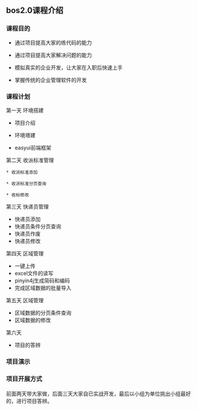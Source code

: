 ## bos2.0课程介绍



### 课程目的



- 通过项目提高大家的练代码的能力
- 通过项目提高大家解决问题的能力
- 模拟真实的企业开发，让大家在入职后快速上手

- 掌握传统的企业管理软件的开发


### 课程计划



第一天     环境搭建   



- 项目介绍

- 环境塔建

- easyui前端框架 


第二天    收派标准管理



```
* 收派标准添加

* 收派标准分页查询

* 收标修改
```



第三天     快递员管理    



- 快递员添加
- 快递员条件分页查询
- 快递员作废
- 快递员修改



第四天  区域管理



- 一键上传
- excel文件的读写
- pinyin4j生成简码和编码
- 完成区域数据的批量导入



第五天   区域管理

  

- 区域数据的分页条件查询
- 区域数据的修改





第六天



- 项目的答辨





### 项目演示





### 项目开展方式

####  

前面两天带大家做，后面三天大家自已实战开发，最后以小组为单位挑出小组最好的，进行项目答辨。